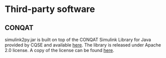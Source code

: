 # Third-party software

## CONQAT
simulink2py.jar is built on top of the CONQAT Simulink Library for Java
provided by CQSE and available [here][1]. The library is released under
Apache 2.0 license. A copy of the license can be found [here][2].

[1]: https://www.cqse.eu/en/products/simulink-library-for-java/overview 
[2]: www.apache.org/licenses/LICENSE-2.0
